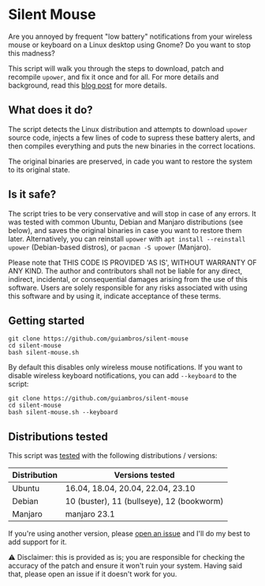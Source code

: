 # Silent Mouse

Are you annoyed by frequent "low battery" notifications from your wireless mouse or keyboard on a Linux desktop using Gnome? Do you want to stop this madness?

This script will walk you through the steps to download, patch and recompile `upower`, and fix it once and for all. For more details and background, read this [blog post](https://wrgms.com/disable-mouse-battery-low-spam-notification/) for more details.


## What does it do?

The script detects the Linux distribution and attempts to download `upower` source code, injects a few lines of code to supress these battery alerts, and then compiles everything and puts the new binaries in the correct locations.

The original binaries are preserved, in cade you want to restore the system to its original state.


## Is it safe?

The script tries to be very conservative and will stop in case of any errors. It was tested with  common Ubuntu, Debian and Manjaro distributions (see below), and saves the original binaries in case you want to restore them later. Alternatively, you can reinstall `upower` with `apt install --reinstall upower` (Debian-based distros), or `pacman -S upower` (Manjaro).

Please note that THIS CODE IS PROVIDED 'AS IS', WITHOUT WARRANTY OF ANY KIND. The author and contributors shall not be liable for any direct, indirect, incidental, or consequential damages arising from the use of this software. Users are solely responsible for any risks associated with using this software and by using it, indicate acceptance of these terms.


## Getting started

```
git clone https://github.com/guiambros/silent-mouse
cd silent-mouse
bash silent-mouse.sh
```

By default this disables only wireless mouse notifications. If you want to disable wireless keyboard notifications, you can add `--keyboard` to the script:

```
git clone https://github.com/guiambros/silent-mouse
cd silent-mouse
bash silent-mouse.sh --keyboard
```


## Distributions tested

This script was [tested](https://github.com/guiambros/silent-mouse/actions/runs/6986581475) with the following distributions / versions:

| Distribution | Versions tested                           |
| ------------ | ----------------------------------------- |
| Ubuntu       | 16.04, 18.04, 20.04, 22.04, 23.10         |
| Debian       | 10 (buster), 11 (bullseye), 12 (bookworm) |
| Manjaro      | manjaro 23.1                              |

If you're using another version, please [open an issue](https://github.com/guiambros/silent-mouse/issues) and I'll do my best to add support for it.

⚠️  Disclaimer: this is provided as is; you are responsible for checking the accuracy of the patch and ensure it won't ruin your system. Having said that, please open an issue if it doesn't work for you.
